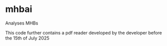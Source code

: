 # mhbai
Analyses MHBs

This code further contains a pdf reader developed by the developer before the 15th of July 2025
